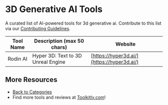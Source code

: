 # 3D Generative AI Tools

A curated list of AI-powered tools for 3d generative ai. Contribute to this list via our [Contributing Guidelines](https://github.com/ToolkitlyAI/awesome-ai-tools/blob/master/CONTRIBUTING.md).

| Tool Name | Description (max 50 chars) | Website |
|-----------|----------------------------|---------|
| Rodin AI | Hyper 3D: Text to 3D Unreal Engine | [https://hyper3d.ai/](https://hyper3d.ai/) |

## More Resources
- [Back to Categories](https://github.com/ToolkitlyAI/awesome-ai-tools/blob/master/README.md)
- Find more tools and reviews at [Toolkitly.com](https://toolkitly.com)!
